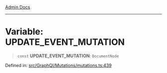 [Admin Docs](/)

***

# Variable: UPDATE\_EVENT\_MUTATION

> `const` **UPDATE\_EVENT\_MUTATION**: `DocumentNode`

Defined in: [src/GraphQl/Mutations/mutations.ts:439](https://github.com/PalisadoesFoundation/talawa-admin/blob/main/src/GraphQl/Mutations/mutations.ts#L439)
